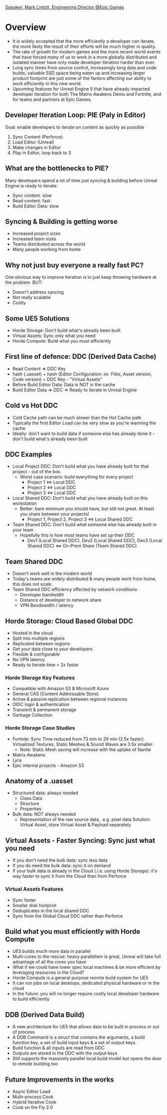 [Speaker: Mark Lintott, Engineering Director @Epic Games](https://twitter.com/rendertramp?lang=en)

# Overview
- It is widely accepted that the more efficiently a developer can iterate, the more likely the result of their efforts will be much higher in quality.
- The rate of growth for modern games and the more recent world events that have forced many of us to work in a more globally distributed and isolated manner have only made developer iteration harder than ever.
- Long sync times from source control, increasingly long data and code builds, valuable SSD space being eaten up and increasing larger product footprint are just some of the factors affecting our ability to work efficiently in this new world.
- Upcoming features for Unreal Engine 5 that have already impacted developer iteration for both The Matrix Awakens Demo and Fortnite, and for teams and partners at Epic Games.

## Developer Iteration Loop: PIE (Paly in Editor)
Goal: enable developers to iterate on content as quickly as possible
1. Sync Content (Perforce)
2. Load Editor (Unreal)
3. Make changes in Editor
4. Play in Editor, loop back to 3

## What are the bottlenecks to PIE?
Many developers spend a lot of time just syncing & building before Unreal Engine is ready to iterate:
- Sync content: slow
- Read content: fast
- Build Editor Data: slow

## Syncing & Building is getting worse
- Increased project sizes
- Increased team sizes
- Teams distributed across the world
- Many people working from home

## Why not just buy everyone a really fast PC?
One obvious way to improve iteration is to just keep throwing hardware at the problem. BUT:
- Doesn't address syncing
- Not really scalable
- Costly 

## Some UE5 Solutions
- Horde Storage: Don't build what's already been built
- Virtual Assets: Sync only what you need
- Horde Compute: Build what you must efficiently

## First line of defence: DDC (Derived Data Cache)
- Read Content => DDC Key
- hash (.uasset) + hash (Editor Configuration: ini. Files, Asset version, Code version) = DDC Key - "Virtual Assets"
- Before Build Editor Data: Data is NOT in the cache
- Build Editor Data => DDC => Ready to iterate in Unreal Engine

## Cold vs Hot DDC
- Cold Cache path can be much slower than the Hot Cache path
- Typically the first Editor Load can be very slow as you're warming the cache
- Ideally: don't want to build data if someone else has already done it - don't build what's already been built

## DDC Examples
- Local Project DDC: Don't build what you have already built for that project - out of the box. 
  - Worst case scenario: build everything for every project
    - Project 1 <=> Local DDC
    - Project 2 <=> Local DDC
    - Project 3 <=> Local DDC
- Local Shared DDC: Don't build what you have already built on this workstation
  - Better: bare minimum you should have, but still not great. At least you share between your projects! 
    - Project 1, Project 2, Project 3 <=> Local Shared DDC 
- Team Shared DDC: Don't build what someone else has already built in your team
  - Hopefully this is how most teams have set up their DDC  
    - Dev1 (Local Shared DDC), Dev2 (Local Shared DDC), Dev3 (Local Shared DDC) <=> On-Prem Share (Team Shared DDC) 

## Team Shared DDC
- Doesn't work well in the modern world
- Today's teams are widely distributed & many people work from home, this does not scale.
- Team Shared DDC efficiency affected by network conditions
  - Developer bandwidth
  - Distance of developer to network share
  - VPN Bandswidth / latency 

## Horde Storage: Cloud Based Global DDC
- Hosted in the cloud
- Split into multiple regions
- Replicated between regions
- Get your data close to your developers
- Flexible & configurable
- No VPN latency
- Ready to Iterate time > 2x faster

### Horde Storage Key Features
- Compatible with Amazon S3 & Microsoft Azure
- General CAS (Content Addressable Store)
- Active & passive replication between regional instances
- OIDC login & authentication
- Transient & permanent storage
- Garbage Collection

### Horde Storage Case Studies
- Fortnite: Sync Time reduced from 73 min to 29 min (2.5x faster). Virtualized Textures, Static Meshes & Sound Waves are 3.5x smaller.
  - Note: Static Mesh saving will increase with the uptake of Nanite 
- Matrix Awakens
- Lyra
- Epic internal projects - Amazon S3

## Anatomy of a .uasset
- Structured data: always needed
  - Class Data
  - Structure
  - Properties 
- Bulk data: NOT always needed
  - Representation of the raw source data, .e.g. pixel data
Solution: Virtual Asset, store Virtual Asset & Payload separately

## Virtual Assets - Faster Syncing: Sync just what you need
- If you don't need the bulk data: sync less data
- If you do need the bulk data: sync it on demand
- If your bulk data is already in the Cloud (.i.e. using Horde Storage): it's way faster to sync it from the Cloud than from Perforce

### Virtual Assets Features
- Sync faster
- Smaller disk footprint
- Deduplicates in the local shared DDC
- Sync from the Global Cloud DDC rather than Perforce

## Build what you must efficiently with Horde Compute
- UE5 builds much more data in parallel
- Multi-cores to the rescue: heavy parallelism is great, Unreal will take full advantage of all the cores you have
- What if we could have lower spec local machines & be more efficient by leveraging resources in the Cloud?
- Horde Compute is a general purpose reomte build system for UE5
- It can run jobs on local desktops, dedicated physical hardware or in the cloud
- In the future: you will no longer require costly local developer hardware to build efficiently

## DDB (Derived Data Build)
- A new architecture for UE5 that allows data to be built in process or out of process
- A DDB Command is a struct that contains the arguments, a build function key, a set of build input keys & a set of output keys.
- Build function & all inputs are read from DDC
- Outputs are stored in the DDC with the output keys
- Still supports the massively parallel local build model but opens the door to remote building too

## Future Improvements in the works
- Async Editor Load
- Multi-process Cook
- Hybrid Iterative Cook
- Cook on the Fly 2.0
